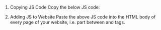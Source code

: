 1. Copying JS Code
Copy the below JS code:
    
    <script src="https://www.convmind.ai/soco_kit/js/chatbox_kit.js?key={API_KEY}"></script>

2. Adding JS to Website
Paste the above JS code into the HTML body of every page of your website, i.e. part between <body> and </body> tags.
